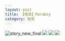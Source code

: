 ```yaml
---
layout: post
title: 【电竞】Paraboy
category: 电竞
---
```

![story_new_final](http://rdr022gcy.hd-bkt.clouddn.com/img/story_new_final_0322.png)
![](http://rdr13xtfo.hd-bkt.clouddn.com/img/pel-paraboy-220530-1.jpg)
![](http://rdr13xtfo.hd-bkt.clouddn.com/img/pel-paraboy-220530-2.jpg)
![](http://rdr13xtfo.hd-bkt.clouddn.com/img/pel-paraboy-220530-3.jpg)